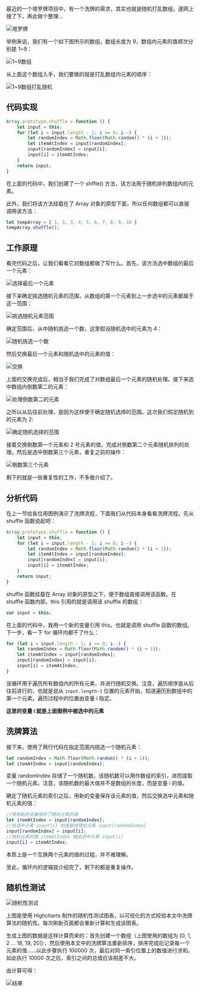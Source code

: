 最近的一个塔罗牌项目中，有一个洗牌的需求，其实也就是随机打乱数组，遂网上搜了下，再此做个整理...

![塔罗牌](https://cdn.chenrf.com/2018819215839.png)

举例来说，我们有一个如下图所示的数组，数组长度为 9，数组内元素的值顺次分别是 1~9：

![1~9数组](https://cdn.chenrf.com/201881922127.png)

从上面这个数组入手，我们要做的就是打乱数组内元素的顺序：

![1~9数组打乱随机](https://cdn.chenrf.com/201881922157.png)

## 代码实现

```js
Array.prototype.shuffle = function () {
    let input = this;
    for (let i = input.length - 1; i >= 0; i--) {
        let randomIndex = Math.floor(Math.random() * (i + 1));
        let itemAtIndex = input[randomIndex];
        input[randomIndex] = input[i];
        input[i] = itemAtIndex;
    }
    return input;
}
```

在上面的代码中，我们创建了一个 shffle() 方法，该方法用于随机排列数组内的元素。

此外，我们将该方法挂载在了 Array 对象的原型下面，所以任何数组都可以直接调用该方法：

```js
let tempArray = [ 1, 2, 3, 4, 5, 6, 7, 8, 9, 10 ]
tempArray.shuffle();
```

## 工作原理

看完代码之后，让我们看看它对数组都做了写什么。首先，该方法选中数组的最后一个元素：

![选择最后一个元素](https://cdn.chenrf.com/201881922531.png)

接下来确定挑选随机元素的范围，从数组的第一个元素到上一步选中的元素都属于这一范围：

![挑选随机元素范围](https://cdn.chenrf.com/201881922615.png)

确定范围后，从中随机挑选一个数，这里假设随机选中的元素为 4：

![随机挑选一个数](https://cdn.chenrf.com/201881922650.png)

然后交换最后一个元素和随机选中的元素的值：

![交换](https://cdn.chenrf.com/201881922725.png)

上面的交换完成后，相当于我们完成了对数组最后一个元素的随机处理。接下来选中数组内倒数第二的元素：

![处理倒数第二的元素](https://cdn.chenrf.com/201881922759.png)

之所以从后往前处理，是因为这样便于确定随机选择的范围。这次我们假定随机到的元素为 2:

![确定随机选择的范围](https://cdn.chenrf.com/201881922846.png)

接着交换倒数第一个元素和 2 号元素的值，完成对倒数第二个元素随机排列的处理。然后是选中倒数第三个元素，重复之前的操作：

![倒数第三个元素](https://cdn.chenrf.com/201881922932.png)

剩下的就是一些重复性的工作，不多做介绍了。

## 分析代码

在上一节给各位用图例演示了洗牌流程，下面我们从代码本身看看洗牌流程。先从 shuffle 函数说起吧：

```js
Array.prototype.shuffle = function () {
    let input = this;
    for (let i = input.length - 1; i >= 0; i--) {
        let randomIndex = Math.floor(Math.random() * (i + 1));
        let itemAtIndex = input[randomIndex];
        input[randomIndex] = input[i];
        input[i] = itemAtIndex;
    }
    return input;
}
```

shuffle 函数挂载在 Array 对象的原型之下，便于数组直接调用该函数。在 shuffle 函数内部，this 引用的就是调用该 shuffle 的数组：

```js
var input = this;
```

在上面的代码中，我用一个新的变量引用 this，也就是调用 shuffle 函数的数组。下一步，看一下 for 循环内都干了什么：

```js
for (let i = input.length - 1; i >= 0; i--) {
    let randomIndex = Math.floor(Math.random() * (i + 1));
    let itemAtIndex = input[randomIndex];
    input[randomIndex] = input[i];
    input[i] = itemAtIndex;
}
```

该循环用于遍历所有数组内的所有元素，并进行随机交换。注意，遍历顺序是从后往前进行的，也就是说从 `input.length-1` 位置的元素开始，知道遍历到数组中的第一个元素。遍历过程中的位置由变量 i 指定。

**这里的变量 i 就是上面图例中被选中的元素**

## 洗牌算法

接下来，使用了两行代码在指定范围内挑选一个随机元素：

```js
let randomIndex = Math.floor(Math.random() * (i + 1));
let itemAtIndex = input[randomIndex];
```

变量 randomIndex 存储了一个随机数，该随机数可以用作数组的索引，进而提取一个随机元素。注意，该随机数的最大值并不是数组的长度，而是变量 i 的值。

确定了随机元素的索引之后，用新的变量保存该元素的值，然后交换选中元素和随机元素的值：

```js
//使用新的变量保存了随机元素的值
let itemAtIndex = input[randomIndex];
//将选中元素 input[i] 的值赋给随机元素 input[randomIndex]
input[randomIndex] = input[i];
//随机元素的值 itemAtIndex 赋给选中元素 input[i]
input[i] = itemAtIndex;
```

本质上是一个互换两个元素的值的过程，并不难理解。

至此，循环内的逻辑就介绍完了，剩下的都是重复操作。

## 随机性测试

![随机性测试](https://cdn.chenrf.com/201881922338.png)

上图是使用 Highcharts 制作的随机性测试图表，以可视化的方式校验本文中洗牌算法的随机性。每次刷新页面都会重新计算和生成该图表。

生成上图的数据是这样计算而来的：首先创建一个数组（上图使用的数组为 [0, 1, 2 ... 18, 19, 20]），然后使用本文中的洗牌算法重新排序，排序完成后记录每一个元素的值……以此步骤执行 100000 次，最后对同一索引位置上的数值进行求和。如此执行 10000 次之后，索引之间的总值应该相差不大。

由计算可得：

![结果](https://cdn.chenrf.com/201881922343.png)